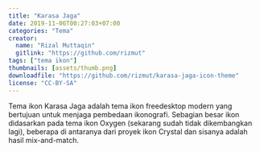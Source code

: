 ```yaml
---
title: "Karasa Jaga"
date: 2019-11-06T00:27:03+07:00
categories: "Tema"
creator: 
  name: "Rizal Muttaqin"
  gitlink: "https://github.com/rizmut"
tags: ["tema ikon"]
thumbnails: [assets/thumb.png]
downloadfile: "https://github.com/rizmut/karasa-jaga-icon-theme"
license: "CC-BY-SA"
---
```

Tema ikon Karasa Jaga adalah tema ikon freedesktop modern yang bertujuan untuk menjaga pembedaan ikonografi. Sebagian besar ikon didasarkan pada tema ikon Oxygen (sekarang sudah tidak dikembangkan lagi), beberapa di antaranya dari proyek ikon Crystal dan sisanya adalah hasil mix-and-match.
<!--silakan edit bagian nama, gitlink, thumbnail, link dowload, lisensi jika diperlukan, serta deskripsi-->
